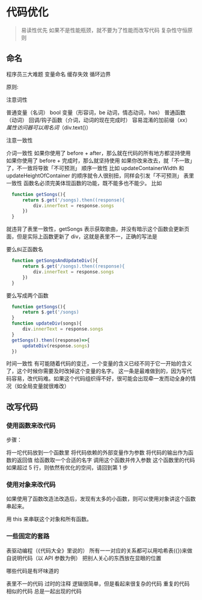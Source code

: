 # 代码优化

> 易读性优先
> 如果不是性能瓶颈，就不要为了性能而改写代码
> 复杂性守恒原则

<!--more-->

## 命名

程序员三大难题
变量命名 缓存失效 循环边界

原则:

注意词性

普通变量（名词）
bool 变量（形容词，be 动词，情态动词，has）
普通函数（动词）
回调/钩子函数（介词，动词的现在完成时）
容易混淆的加前缀（$xx）
属性访问器可以用名词（$div.text()）

注意一致性

介词一致性
如果你使用了 before + after，那么就在代码的所有地方都坚持使用
如果你使用了 before + 完成时，那么就坚持使用
如果你改来改去，就「不一致」了，不一致将导致「不可预测」
顺序一致性
比如 updateContainerWidth 和 updateHeightOfContainer 的顺序就令人很别扭，同样会引发「不可预测」
表里一致性
函数名必须完美体现函数的功能，既不能多也不能少。
比如

```javascript
  function getSongs(){
      return $.get('/songs).then((response){
          div.innerText = response.songs
      })
  }
```

就违背了表里一致性，getSongs 表示获取歌曲，并没有暗示这个函数会更新页面，但是实际上函数更新了 div，这就是表里不一，正确的写法是

要么纠正函数名

```javascript
  function getSongsAndUpdateDiv(){
      return $.get('/songs).then((response){
          div.innerText = response.songs
      })
  }
```

要么写成两个函数

```javascript
  function getSongs(){
      return $.get('/songs)
  }
  function updateDiv(songs){
      div.innerText = response.songs
  }
  getSongs().then((response)=>{
      updateDiv(response.songs)
  })
```

时间一致性
有可能随着代码的变迁，一个变量的含义已经不同于它一开始的含义了，这个时候你需要及时改掉这个变量的名字。
这一条是最难做到的，因为写代码容易，改代码难。如果这个代码组织得不好，很可能会出现牵一发而动全身的情况（如全局变量就很难改）

## 改写代码

### 使用函数来改代码

步骤：

将一坨代码放到一个函数里
将代码依赖的外部变量作为参数
将代码的输出作为函数的返回值
给函数取一个合适的名字
调用这个函数并传入参数
这个函数里的代码如果超过 5 行，则依然有优化的空间，请回到第 1 步

### 使用对象来改代码

如果使用了函数改造法改造后，发现有太多的小函数，则可以使用对象讲这个函数串起来。

用 this 来串联这个对象和所有函数。

### 一些固定的套路

表驱动编程（《代码大全》里说的）
所有一一对应的关系都可以用哈希表({})来做
自说明代码（以 API 参数为例）
把别人关心的东西放在显眼的位置

哪些代码是有坏味道的

表里不一的代码
过时的注释
逻辑很简单，但是看起来很复杂的代码
重复的代码
相似的代码
总是一起出现的代码
